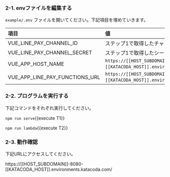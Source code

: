 ### 2-1. envファイルを編集する
`example/.env` ファイルを開いてください。下記項目を埋めていきます。

|項目|値|
|:--|:--|
|VUE_LINE_PAY_CHANNEL_ID| ステップ1で取得したチャネルID |
|VUE_LINE_PAY_CHANNEL_SECRET| ステップ1で取得したシークレットキー|
|VUE_APP_HOST_NAME| `https://[[HOST_SUBDOMAIN]]-8080-[[KATACODA_HOST]].environments.katacoda.com/`{{copy}} |
|VUE_APP_LINE_PAY_FUNCTIONS_URL| `https://[[HOST_SUBDOMAIN]]-9000-[[KATACODA_HOST]].environments.katacoda.com/.netlify/functions/pay`{{copy}}|

### 2-2. プログラムを実行する
下記コマンドをそれぞれ実行してください。

`npm run serve`{{execute T1}}

`npm run lambda`{{execute T2}}

### 2-3. 動作確認
下記URLにアクセスしてください。

https://[[HOST_SUBDOMAIN]]-8080-[[KATACODA_HOST]].environments.katacoda.com/

